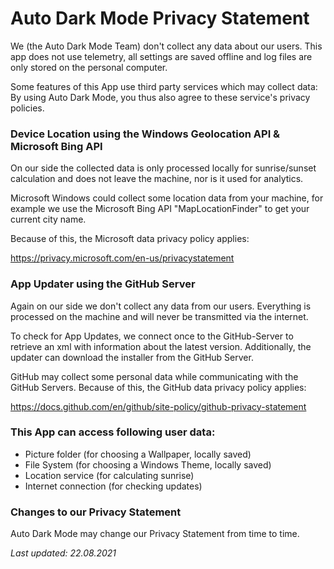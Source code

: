 # Auto Dark Mode Privacy Statement
We (the Auto Dark Mode Team) don't collect any data about our users. This app does not use telemetry, all settings are saved offline and
log files are only stored on the personal computer.

Some features of this App use third party services which may collect data:
By using Auto Dark Mode, you thus also agree to these service's privacy policies.

### Device Location using the Windows Geolocation API & Microsoft Bing API
On our side the collected data is only processed locally for sunrise/sunset calculation and does not leave the machine, nor is it used for analytics.

Microsoft Windows could collect some location data from your machine, for example we use the Microsoft Bing API "MapLocationFinder" to get your current
city name.

Because of this, the Microsoft data privacy policy applies: 

https://privacy.microsoft.com/en-us/privacystatement

### App Updater using the GitHub Server
Again on our side we don't collect any data from our users. Everything is processed on the machine and will never be transmitted via the internet.

To check for App Updates, we connect once to the GitHub-Server to retrieve an xml with information about the latest version. Additionally, the updater
can download the installer from the GitHub Server.

GitHub may collect some personal data while communicating with the GitHub Servers. Because of this, the GitHub data privacy policy applies:

https://docs.github.com/en/github/site-policy/github-privacy-statement

### This App can access following user data:
* Picture folder (for choosing a Wallpaper, locally saved)
* File System (for choosing a Windows Theme, locally saved)
* Location service (for calculating sunrise)
* Internet connection (for checking updates)

### Changes to our Privacy Statement
Auto Dark Mode may change our Privacy Statement from time to time.

_Last updated: 22.08.2021_
